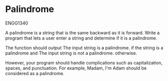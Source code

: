 # Palindrome
ENGG1340

A palindrome is a string that is the same backward as it is forward. Write a program that lets a user enter a string and determine if it is a palindrome.

The function should output The input string is a palindrome. if the string is a palindrome and The input string is not a palindrome. otherwise.

However, your program should handle complications such as capitalization, spaces, and punctuation. For example, Madam, I'm Adam should be considered as a palindrome.
